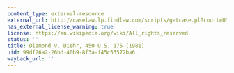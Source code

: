 ```yaml
---
content_type: external-resource
external_url: http://caselaw.lp.findlaw.com/scripts/getcase.pl?court=US&vol=450&invol=175
has_external_license_warning: true
license: https://en.wikipedia.org/wiki/All_rights_reserved
status: ''
title: Diamond v. Diehr, 450 U.S. 175 (1981)
uid: 99df26a2-26bd-40b9-8f3a-f45c53572ba6
wayback_url: ''
---
```

